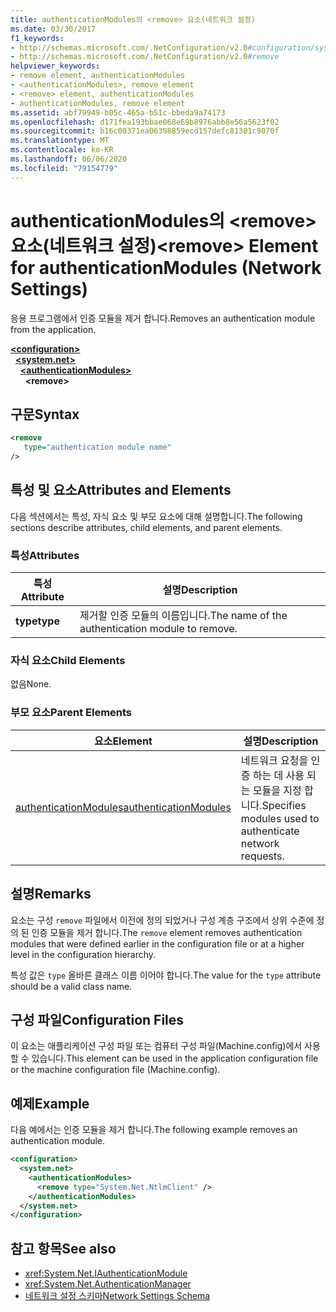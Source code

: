 ```yaml
---
title: authenticationModules의 <remove> 요소(네트워크 설정)
ms.date: 03/30/2017
f1_keywords:
- http://schemas.microsoft.com/.NetConfiguration/v2.0#configuration/system.net/authenticationModules/remove
- http://schemas.microsoft.com/.NetConfiguration/v2.0#remove
helpviewer_keywords:
- remove element, authenticationModules
- <authenticationModules>, remove element
- <remove> element, authenticationModules
- authenticationModules, remove element
ms.assetid: abf79949-b05c-465a-b51c-bbeda9a74173
ms.openlocfilehash: d171fea193bbae068e69b8976abb8e56a5623f02
ms.sourcegitcommit: b16c00371ea06398859ecd157defc81301c9070f
ms.translationtype: MT
ms.contentlocale: ko-KR
ms.lasthandoff: 06/06/2020
ms.locfileid: "79154779"
---
```

# <a name="remove-element-for-authenticationmodules-network-settings"></a><span data-ttu-id="a6fb8-102">authenticationModules의 \<remove> 요소(네트워크 설정)</span><span class="sxs-lookup"><span data-stu-id="a6fb8-102">\<remove> Element for authenticationModules (Network Settings)</span></span>
<span data-ttu-id="a6fb8-103">응용 프로그램에서 인증 모듈을 제거 합니다.</span><span class="sxs-lookup"><span data-stu-id="a6fb8-103">Removes an authentication module from the application.</span></span>  

[**\<configuration>**](../configuration-element.md)\
&nbsp;&nbsp;[**\<system.net>**](system-net-element-network-settings.md)\
&nbsp;&nbsp;&nbsp;&nbsp;[**\<authenticationModules>**](authenticationmodules-element-network-settings.md)\
&nbsp;&nbsp;&nbsp;&nbsp;&nbsp;&nbsp;**\<remove>**

## <a name="syntax"></a><span data-ttu-id="a6fb8-104">구문</span><span class="sxs-lookup"><span data-stu-id="a6fb8-104">Syntax</span></span>  
  
```xml  
<remove
   type="authentication module name"
/>  
```  
  
## <a name="attributes-and-elements"></a><span data-ttu-id="a6fb8-105">특성 및 요소</span><span class="sxs-lookup"><span data-stu-id="a6fb8-105">Attributes and Elements</span></span>  
 <span data-ttu-id="a6fb8-106">다음 섹션에서는 특성, 자식 요소 및 부모 요소에 대해 설명합니다.</span><span class="sxs-lookup"><span data-stu-id="a6fb8-106">The following sections describe attributes, child elements, and parent elements.</span></span>  
  
### <a name="attributes"></a><span data-ttu-id="a6fb8-107">특성</span><span class="sxs-lookup"><span data-stu-id="a6fb8-107">Attributes</span></span>  
  
|<span data-ttu-id="a6fb8-108">**특성**</span><span class="sxs-lookup"><span data-stu-id="a6fb8-108">**Attribute**</span></span>|<span data-ttu-id="a6fb8-109">**설명**</span><span class="sxs-lookup"><span data-stu-id="a6fb8-109">**Description**</span></span>|  
|-------------------|---------------------|  
|<span data-ttu-id="a6fb8-110">**type**</span><span class="sxs-lookup"><span data-stu-id="a6fb8-110">**type**</span></span>|<span data-ttu-id="a6fb8-111">제거할 인증 모듈의 이름입니다.</span><span class="sxs-lookup"><span data-stu-id="a6fb8-111">The name of the authentication module to remove.</span></span>|  
  
### <a name="child-elements"></a><span data-ttu-id="a6fb8-112">자식 요소</span><span class="sxs-lookup"><span data-stu-id="a6fb8-112">Child Elements</span></span>  
 <span data-ttu-id="a6fb8-113">없음</span><span class="sxs-lookup"><span data-stu-id="a6fb8-113">None.</span></span>  
  
### <a name="parent-elements"></a><span data-ttu-id="a6fb8-114">부모 요소</span><span class="sxs-lookup"><span data-stu-id="a6fb8-114">Parent Elements</span></span>  
  
|<span data-ttu-id="a6fb8-115">**요소**</span><span class="sxs-lookup"><span data-stu-id="a6fb8-115">**Element**</span></span>|<span data-ttu-id="a6fb8-116">**설명**</span><span class="sxs-lookup"><span data-stu-id="a6fb8-116">**Description**</span></span>|  
|-----------------|---------------------|  
|[<span data-ttu-id="a6fb8-117">authenticationModules</span><span class="sxs-lookup"><span data-stu-id="a6fb8-117">authenticationModules</span></span>](authenticationmodules-element-network-settings.md)|<span data-ttu-id="a6fb8-118">네트워크 요청을 인증 하는 데 사용 되는 모듈을 지정 합니다.</span><span class="sxs-lookup"><span data-stu-id="a6fb8-118">Specifies modules used to authenticate network requests.</span></span>|  
  
## <a name="remarks"></a><span data-ttu-id="a6fb8-119">설명</span><span class="sxs-lookup"><span data-stu-id="a6fb8-119">Remarks</span></span>  
 <span data-ttu-id="a6fb8-120">요소는 구성 `remove` 파일에서 이전에 정의 되었거나 구성 계층 구조에서 상위 수준에 정의 된 인증 모듈을 제거 합니다.</span><span class="sxs-lookup"><span data-stu-id="a6fb8-120">The `remove` element removes authentication modules that were defined earlier in the configuration file or at a higher level in the configuration hierarchy.</span></span>  
  
 <span data-ttu-id="a6fb8-121">특성 값은 `type` 올바른 클래스 이름 이어야 합니다.</span><span class="sxs-lookup"><span data-stu-id="a6fb8-121">The value for the `type` attribute should be a valid class name.</span></span>  
  
## <a name="configuration-files"></a><span data-ttu-id="a6fb8-122">구성 파일</span><span class="sxs-lookup"><span data-stu-id="a6fb8-122">Configuration Files</span></span>  
 <span data-ttu-id="a6fb8-123">이 요소는 애플리케이션 구성 파일 또는 컴퓨터 구성 파일(Machine.config)에서 사용할 수 있습니다.</span><span class="sxs-lookup"><span data-stu-id="a6fb8-123">This element can be used in the application configuration file or the machine configuration file (Machine.config).</span></span>  
  
## <a name="example"></a><span data-ttu-id="a6fb8-124">예제</span><span class="sxs-lookup"><span data-stu-id="a6fb8-124">Example</span></span>  
 <span data-ttu-id="a6fb8-125">다음 예에서는 인증 모듈을 제거 합니다.</span><span class="sxs-lookup"><span data-stu-id="a6fb8-125">The following example removes an authentication module.</span></span>  
  
```xml  
<configuration>  
  <system.net>  
    <authenticationModules>  
      <remove type="System.Net.NtlmClient" />  
    </authenticationModules>  
  </system.net>  
</configuration>  
```  
  
## <a name="see-also"></a><span data-ttu-id="a6fb8-126">참고 항목</span><span class="sxs-lookup"><span data-stu-id="a6fb8-126">See also</span></span>

- <xref:System.Net.IAuthenticationModule>
- <xref:System.Net.AuthenticationManager>
- [<span data-ttu-id="a6fb8-127">네트워크 설정 스키마</span><span class="sxs-lookup"><span data-stu-id="a6fb8-127">Network Settings Schema</span></span>](index.md)
